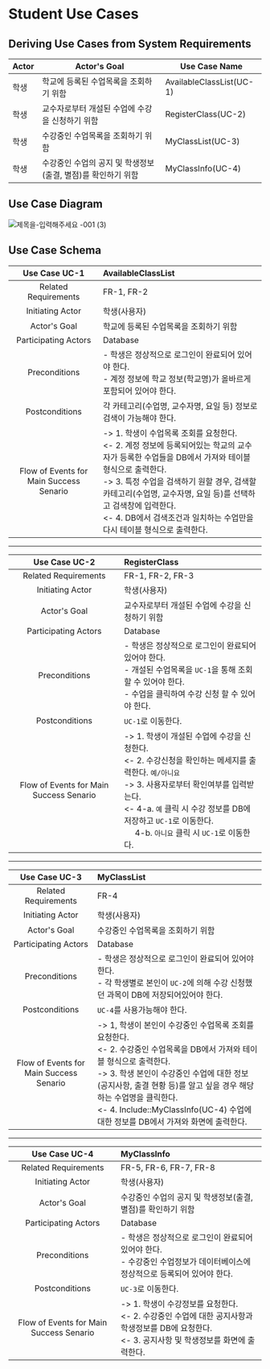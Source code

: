 # Student Use Cases 

## Deriving Use Cases from System Requirements

| Actor  | Actor's Goal                               | Use Case Name    |
| ------ | ---------------------------------------------------- | ---------------- |
| 학생 | 학교에 등록된 수업목록을 조회하기 위함	| AvailableClassList(UC-1) |
| 학생 | 교수자로부터 개설된 수업에 수강을 신청하기 위함 | RegisterClass(UC-2) |
| 학생 | 수강중인 수업목록을 조회하기 위함 | MyClassList(UC-3) |
| 학생 | 수강중인 수업의 공지 및 학생정보(출결, 별점)를 확인하기 위함 | MyClassInfo(UC-4) |

## Use Case Diagram


![제목을-입력해주세요 -001 (3)](https://user-images.githubusercontent.com/64057843/115967306-e7dcf280-a56c-11eb-9bca-74cc2accc7ec.jpg)

## Use Case Schema

|Use Case UC-1 | AvailableClassList |
|:--:|:--|
|Related Requirements| FR-1, FR-2 | 
|Initiating Actor| 학생(사용자) |
|Actor's Goal| 학교에 등록된 수업목록을 조회하기 위함 |
|Participating Actors| Database |
|Preconditions |- 학생은 정상적으로 로그인이 완료되어 있어야 한다. <br> - 계정 정보에 학교 정보(학교명)가 올바르게 포함되어 있어야 한다. |
|Postconditions|각 카테고리(수업명, 교수자명, 요일 등) 정보로 검색이 가능해야 한다. |
|Flow of Events for Main Success Senario|-> 1. 학생이 수업목록 조회를 요청한다.<br><- 2. 계정 정보에 등록되어있는 학교의 교수자가 등록한 수업들을 DB에서 가져와 테이블 형식으로 출력한다.<br>-> 3. 특정 수업을 검색하기 원할 경우, 검색할 카테고리(수업명, 교수자명, 요일 등)를 선택하고 검색창에 입력한다.<br><- 4. DB에서 검색조건과 일치하는 수업만을 다시 테이블 형식으로 출력한다.  |
---

Use Case UC-2 | RegisterClass |
:--:|:--|
Related Requirements| FR-1, FR-2, FR-3 | 
Initiating Actor| 학생(사용자) |
Actor's Goal| 교수자로부터 개설된 수업에 수강을 신청하기 위함 |
Participating Actors| Database |
Preconditions | - 학생은 정상적으로 로그인이 완료되어 있어야 한다.<br> - 개설된 수업목록을 `UC-1`을 통해 조회할 수 있어야 한다.<br> - 수업을 클릭하여 수강 신청 할 수 있어야 한다. |
Postconditions| `UC-1`로 이동한다. |
Flow of Events for Main Success Senario|-> 1. 학생이 개설된 수업에 수강을 신청한다.<br> <- 2. 수강신청을 확인하는 메세지를 출력한다. `예/아니요`<br> -> 3. 사용자로부터 확인여부를 입력받는다.<br> <- 4-a. `예` 클릭 시 수강 정보를 DB에 저장하고 `UC-1`로 이동한다.<br> &nbsp;&nbsp;&nbsp;&nbsp; 4-b. `아니요` 클릭 시 `UC-1`로 이동한다. |
---

|Use Case UC-3 | MyClassList |
|:--:|:--|
|Related Requirements| FR-4 | 
|Initiating Actor| 학생(사용자) |
|Actor's Goal| 수강중인 수업목록을 조회하기 위함 |
|Participating Actors| Database |
|Preconditions |- 학생은 정상적으로 로그인이 완료되어 있어야 한다.<br>- 각 학생별로 본인이 `UC-2`에 의해 수강 신청했던 과목이 DB에 저장되어있어야 한다. |
|Postconditions|`UC-4`를 사용가능해야 한다. |
|Flow of Events for Main Success Senario|-> 1, 학생이 본인이 수강중인 수업목록 조회를 요청한다.<br><- 2. 수강중인 수업목록을 DB에서 가져와 테이블 형식으로 출력한다.<br>-> 3. 학생 본인이 수강중인 수업에 대한 정보(공지사항, 출결 현황 등)를 알고 싶을 경우 해당하는 수업명을 클릭한다.<br><- 4. Include::MyClassInfo(UC-4) 수업에 대한 정보를 DB에서 가져와 화면에 출력한다. |
---

Use Case UC-4 | MyClassInfo |
:--:|:--|
Related Requirements| FR-5, FR-6, FR-7, FR-8 | 
Initiating Actor| 학생(사용자) |
Actor's Goal| 수강중인 수업의 공지 및 학생정보(출결, 별점)를 확인하기 위함 |
Participating Actors| Database |
Preconditions | - 학생은 정상적으로 로그인이 완료되어 있어야 한다.<br> - 수강중인 수업정보가 데이터베이스에 정상적으로 등록되어 있어야 한다.  |
Postconditions| `UC-3`로 이동한다. |
Flow of Events for Main Success Senario| -> 1. 학생이 수강정보를 요청한다.<br> <- 2. 수강중인 수업에 대한 공지사항과 학생정보를 DB에 요청한다. <br> <- 3. 공지사항 및 학생정보를 화면에 출력한다.|
